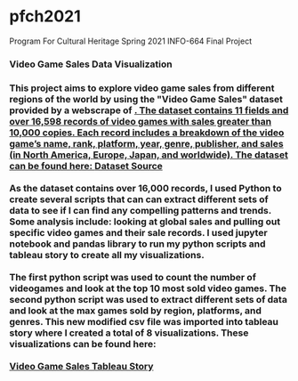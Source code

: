 # pfch2021
Program For Cultural Heritage Spring 2021 INFO-664 Final Project
<h3>Video Game Sales Data Visualization<h3>

<p>This project aims to explore video game sales from different regions of the world by using the "Video Game Sales" dataset provided by a webscrape of <a href="www.vgchartz.com"</a>.  The dataset contains 11 fields and over 16,598 records of video games with sales greater than 10,000 copies. Each record includes a breakdown of the video game’s name, rank, platform, year, genre, publisher, and sales (in North America, Europe, Japan, and worldwide). The dataset can be found here: <a href="https://github.com/GregorUT/vgchartzScrape">Dataset Source</a>
<br><br> As the dataset contains over 16,000 records, I used Python to create several scripts that can can extract different sets of data to see if I can find any compelling patterns and trends. Some analysis include: looking at global sales and pulling out specific video games and their sale records. I used jupyter notebook and pandas library to run my python scripts and tableau story to create all my visualizations. <br><br>The first python script was used to count the number of videogames and look at the top 10 most sold video games. The second python script was used to extract different sets of data and look at the max games sold by region, platforms, and genres. This new modified csv file was imported into tableau story where I created a total of 8 visualizations. These visualizations can be found here: <br><br><a href="https://public.tableau.com/views/publisherplatform/VideoGameSales?:language=en&:display_count=y&:origin=viz_share_link">Video Game Sales Tableau Story</a></p>
